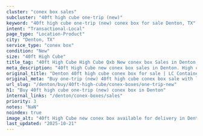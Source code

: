 ```yaml
---
cluster: "conex box sales"
subcluster: "40ft high cube one-trip (new)"
keyword: "40ft high cube one-trip (new) conex box for sale Denton, TX"
intent: "Transactional-Local"
page_type: "Location-Product"
city: "Denton, TX"
service_type: "conex box"
condition: "New"
size: "40ft High Cube"
title_tag: "40ft High Cube High Cube Qxb New conex box Sales in Denton | LC Container"
meta_description: "40ft High Cube new conex box sales in Denton. High cube containers with extra height. Fast delivery, competitive pricing. Serving conex boxes area. Quote ID: YMO. Call (214) 524-4168 for your free quote today."
original_title: "Denton 40ft high cube conex box for sale | LC Container"
original_meta: "Buy one-trip (new) 40ft high cube conex box sale with local delivery in Denton, TX. LC Container — local Since 2003. Request a fast quote today."
url_slug: "/denton/buy/40ft-high-cube/conex-boxes/one-trip-new"
h1: "Buy 40ft high cube one-trip (new) conex box in Denton"
internal_links: "/denton/conex-boxes/sales"
priority: 3
notes: "NaN"
noindex: true
image_alt: "40ft High Cube new conex box available for delivery in Denton"
last_updated: "2025-10-21"
---
```


<!-- TODO: Add unique city/inventory copy, images, and internal links here. -->
